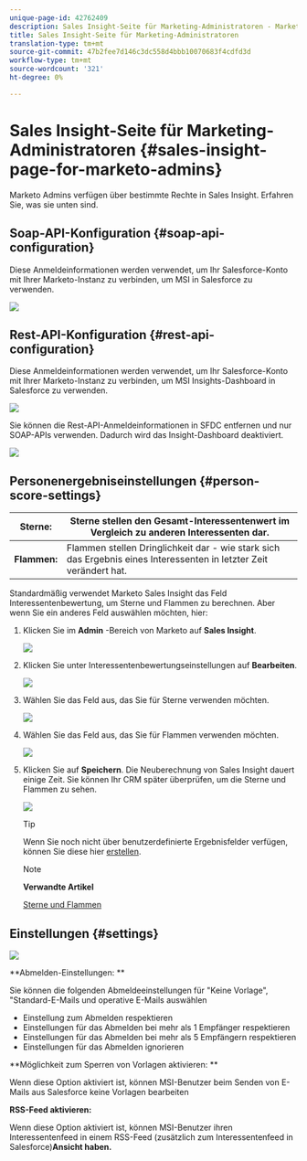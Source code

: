 ```yaml
---
unique-page-id: 42762409
description: Sales Insight-Seite für Marketing-Administratoren - Marketing-Dokumente - Produktdokumentation
title: Sales Insight-Seite für Marketing-Administratoren
translation-type: tm+mt
source-git-commit: 47b2fee7d146c3dc558d4bbb10070683f4cdfd3d
workflow-type: tm+mt
source-wordcount: '321'
ht-degree: 0%

---
```



# Sales Insight-Seite für Marketing-Administratoren {#sales-insight-page-for-marketo-admins}

Marketo Admins verfügen über bestimmte Rechte in Sales Insight. Erfahren Sie, was sie unten sind.

## Soap-API-Konfiguration {#soap-api-configuration}

Diese Anmeldeinformationen werden verwendet, um Ihr Salesforce-Konto mit Ihrer Marketo-Instanz zu verbinden, um MSI in Salesforce zu verwenden.

![](assets/one-1.png)

## Rest-API-Konfiguration {#rest-api-configuration}

Diese Anmeldeinformationen werden verwendet, um Ihr Salesforce-Konto mit Ihrer Marketo-Instanz zu verbinden, um MSI Insights-Dashboard in Salesforce zu verwenden.

![](assets/two-1.png)

Sie können die Rest-API-Anmeldeinformationen in SFDC entfernen und nur SOAP-APIs verwenden. Dadurch wird das Insight-Dashboard deaktiviert.

![](assets/three-1.png)

## Personenergebniseinstellungen {#person-score-settings}

| **Sterne:** | Sterne stellen den Gesamt-Interessentenwert im Vergleich zu anderen Interessenten dar. |
|---|---|
| **Flammen:** | Flammen stellen Dringlichkeit dar - wie stark sich das Ergebnis eines Interessenten in letzter Zeit verändert hat. |

Standardmäßig verwendet Marketo Sales Insight das Feld Interessentenbewertung, um Sterne und Flammen zu berechnen. Aber wenn Sie ein anderes Feld auswählen möchten, hier:

1. Klicken Sie im **Admin** -Bereich von Marketo auf **Sales Insight**.

   ![](assets/four.png)

1. Klicken Sie unter Interessentenbewertungseinstellungen auf **Bearbeiten**.

   ![](assets/five.png)

1. Wählen Sie das Feld aus, das Sie für Sterne verwenden möchten.

   ![](assets/six.png)

1. Wählen Sie das Feld aus, das Sie für Flammen verwenden möchten.

   ![](assets/seven.png)

1. Klicken Sie auf **Speichern**. Die Neuberechnung von Sales Insight dauert einige Zeit. Sie können Ihr CRM später überprüfen, um die Sterne und Flammen zu sehen.

   ![](assets/eight.png)

   >[!TIP]
   >
   >Wenn Sie noch nicht über benutzerdefinierte Ergebnisfelder verfügen, können Sie diese hier [erstellen](http://docs.marketo.com/x/3wMk).

   >[!NOTE]
   >
   >**Verwandte Artikel**
   >
   >
   >[Sterne und Flammen](http://docs.marketo.com/x/qgU6Ag)

## Einstellungen {#settings}

![](assets/nine.png)

**Abmelden-Einstellungen: **

Sie können die folgenden Abmeldeeinstellungen für &quot;Keine Vorlage&quot;, &quot;Standard-E-Mails und operative E-Mails auswählen

* Einstellung zum Abmelden respektieren
* Einstellungen für das Abmelden bei mehr als 1 Empfänger respektieren
* Einstellungen für das Abmelden bei mehr als 5 Empfängern respektieren
* Einstellungen für das Abmelden ignorieren

**Möglichkeit zum Sperren von Vorlagen aktivieren: **

Wenn diese Option aktiviert ist, können MSI-Benutzer beim Senden von E-Mails aus Salesforce keine Vorlagen bearbeiten

**RSS-Feed aktivieren:**

Wenn diese Option aktiviert ist, können MSI-Benutzer ihren Interessentenfeed in einem RSS-Feed (zusätzlich zum Interessentenfeed in Salesforce)**Ansicht haben.**
